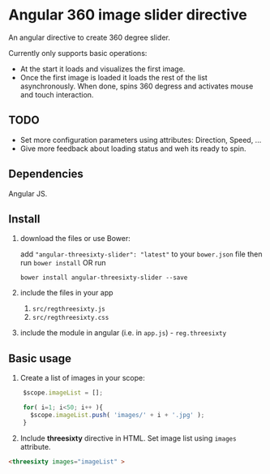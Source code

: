 # Angular 360 image slider directive

An angular directive to create  360 degree slider.

Currently only supports basic operations:
* At the start it loads and visualizes the first image.
* Once the first image is loaded it loads the rest of the list asynchronously. When done, spins 360 degress and activates mouse and touch interaction.

## TODO
* Set more configuration parameters using attributes: Direction, Speed, ...
* Give more feedback about loading status and weh its ready to spin.

## Dependencies
Angular JS.

## Install
1. download the files or use Bower:

	add `"angular-threesixty-slider": "latest"` to your `bower.json` file then run `bower install` OR run

	`bower install angular-threesixty-slider --save`

3. include the files in your app
	1. `src/regthreesixty.js`
	2. `src/regthreesixty.css`
4. include the module in angular (i.e. in `app.js`) - `reg.threesixty`


## Basic usage

1. Create a list of images in your scope:
```javascript
    $scope.imageList = [];

    for( i=1; i<50; i++ ){
      $scope.imageList.push( 'images/' + i + '.jpg' );
    }
```
2. Include **threesixty** directive in HTML. Set image list using `images` attribute.
```html
<threesixty images="imageList" >
```

